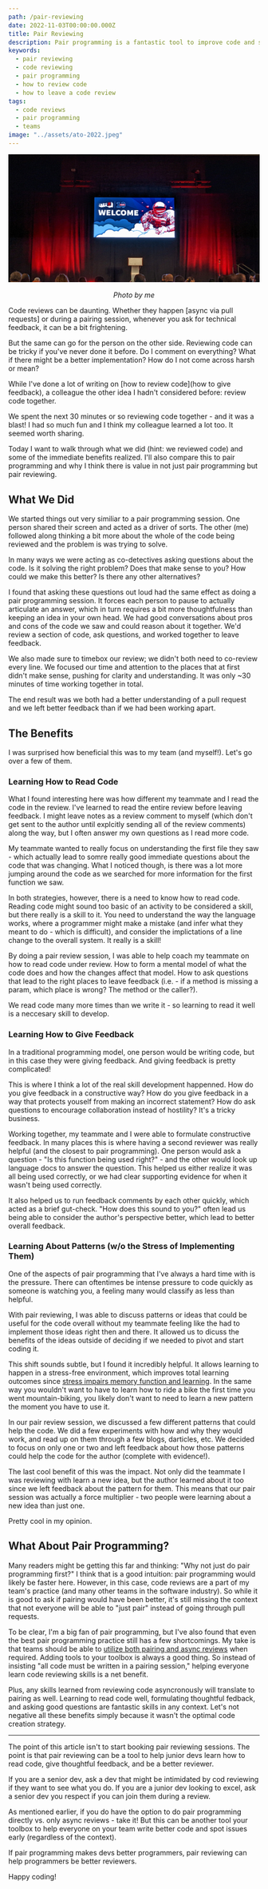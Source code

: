 ```yaml
---
path: /pair-reviewing
date: 2022-11-03T00:00:00.000Z
title: Pair Reviewing
description: Pair programming is a fantastic tool to improve code and share knowledge. Pair reviewing can be just as beneficial.
keywords:
  - pair reviewing
  - code reviewing
  - pair programming
  - how to review code
  - how to leave a code review
tags:
  - code reviews
  - pair programming
  - teams
image: "../assets/ato-2022.jpeg"
---
```


<center>

![All things open banner in a a large conference room](../assets/ato-2022.jpeg)

<i> 

Photo by me
  
</i>


</center>

Code reviews can be daunting. Whether they happen [async via pull requests] or during a pairing session, whenever you ask for technical feedback, it can be a bit frightening.

But the same can go for the person on the other side. Reviewing code can be tricky if you've never done it before. Do I comment on everything? What if there might be a better implementation? How do I not come across harsh or mean?

While I've done a lot of writing on [how to review code](how to give feedback), a colleague the other idea I hadn't considered before: review code together.

We spent the next 30 minutes or so reviewing code together - and it was a blast! I had so much fun and I think my colleague learned a lot too. It seemed worth sharing.

Today I want to walk through what we did (hint: we reviewed code) and some of the immediate benefits realized. I'll also compare this to pair programming and why I think there is value in not just pair programming but pair reviewing.

## What We Did

We started things out very similiar to a pair programming session. One person shared their screen and acted as a driver of sorts. The other (me) followed along thinking a bit more about the whole of the code being reviewed and the problem is was trying to solve.

In many ways we were acting as co-detectives asking questions about the code. Is it solving the right problem? Does that make sense to you? How could we make this better? Is there any other alternatives?

I found that asking these questions out loud had the same effect as doing a pair programming session. It forces each person to pause to actually articulate an answer, which in turn requires a bit more thoughtfulness than keeping an idea in your own head. We had good conversations about pros and cons of the code we saw and could reason about it together. We'd review a section of code, ask questions, and worked together to leave feedback.

We also made sure to timebox our review; we didn't both need to co-review every line. We focused our time and attention to the places that at first didn't make sense, pushing for clarity and understanding. It was only ~30 minutes of time working together in total. 

The end result was we both had a better understanding of a pull request and we left better feedback than if we had been working apart.

## The Benefits

I was surprised how beneficial this was to my team (and myself!). Let's go over a few of them.

### Learning How to Read Code

What I found interesting here was how different my teammate and I read the code in the review. I've learned to read the entire review before leaving feedback. I might leave notes as a review comment to myself (which don't get sent to the author until explcitly sending all of the review comments) along the way, but I often answer my own questions as I read more code.

My teammate wanted to really focus on understanding the first file they saw - which actually lead to somre really good immediate questions about the code that was changing. What I noticed though, is there was a lot more jumping around the code as we searched for more information for the first function we saw.

In both strategies, however, there is a need to know how to read code. Reading code might sound too basic of an activity to be considered a skill, but there really is a skill to it. You need to understand the way the language works, where a programmer might make a mistake (and infer what they meant to do - which is difficult), and consider the implictations of a line change to the overall system. It really is a skill!

By doing a pair review session, I was able to help coach my teammate on how to read code under review. How to form a mental model of what the code does and how the changes affect that model. How to ask questions that lead to the right places to leave feedback (i.e. - if a method is missing a param, which place is wrong? The method or the caller?).

We read code many more times than we write it - so learning to read it well is a neccesary skill to develop.

### Learning How to Give Feedback

In a traditional programming model, one person would be writing code, but in this case they were giving feedback. And giving feedback is pretty complicated! 

This is where I think a lot of the real skill development happenned. How do you give feedback in a constructive way? How do you give feedback in a way that protects youself from making an incorrect statement? How do ask questions to encourage collaboration instead of hostility? It's a tricky business.

Working together, my teammate and I were able to formulate constructive feedback. In many places this is where having a second reviewer was really helpful (and the closest to pair programming). One person would ask a question - "Is this function being used right?" - and the other would look up language docs to answer the question. This helped us either realize it was all being used correctly, or we had clear supporting evidence for when it wasn't being used correctly. 

It also helped us to run feedback comments by each other quickly, which acted as a brief gut-check. "How does this sound to you?" often lead us being able to consider the author's perspective better, which lead to better overall feedback.

### Learning About Patterns (w/o the Stress of Implementing Them)

One of the aspects of pair programming that I've always a hard time with is the pressure. There can oftentimes be intense pressure to code quickly as someone is watching you, a feeling many would classify as less than helpful. 

With pair reviewing, I was able to discuss patterns or ideas that could be useful for the code overall without my teammate feeling like the had to implement those ideas right then and there. It allowed us to dicuss the benefits of the ideas outside of deciding if we needed to pivot and start coding it.

This shift sounds subtle, but I found it incredibly helpful. It allows learning to happen in a stress-free environment, which improves total learning outcomes since [stress impairs memory function and learning](http://brainrules.net/stress/). In the same way you wouldn't want to have to learn how to ride a bike the first time you went mountain-biking, you likely don't want to need to learn a new pattern the moment you have to use it.

In our pair review session, we discussed a few different patterns that could help the code. We did a few experiments with how and why they would work, and read up on them through a few blogs, darticles, etc. We decided to focus on only one or two and left feedback about how those patterns could help the code for the author (complete with evidence!).

The last cool benefit of this was the impact. Not only did the teammate I was reviewing with learn a new idea, but the author learned about it too since we left feedback about the pattern for them. This means that our pair session was actually a force multiplier - two people were learning about a new idea than just one. 

Pretty cool in my opinion.

## What About Pair Programming?

Many readers might be getting this far and thinking: "Why not just do pair programming first?" I think that is a good intuition: pair programming would likely be faster here. However, in this case, code reviews are a part of my team's practice (and many other teams in the software industry). So while it is good to ask if pairing would have been better, it's still missing the context that not everyone will be able to "just pair" instead of going through pull requests.

To be clear, I'm a big fan of pair programming, but I've also found that even the best pair programming practice still has a few shortcomings. My take is that teams should be able to [utilize both pairing and async reviews](https://mergeboard.com/blog/7-pair-programming-code-reviews/) when required. Adding tools to your toolbox is always a good thing. So instead of insisting "all code must be written in a pairing session," helping everyone learn code reviewing skills is a net benefit.

Plus, any skills learned from reviewing code asyncronously will translate to pairing as well. Learning to read code well, formulating thoughtful fedback, and asking good questions are fantastic skills in any context. Let's not negative all these benefits simply because it wasn't the optimal code creation strategy.

---

The point of this article isn't to start booking pair reviewing sessions. The point is that pair reviewing can be a tool to help junior devs learn how to read code, give thoughtful feedback, and be a better reviewer. 

If you are a senior dev, ask a dev that might be intimidated by cod reviewing if they want to see what you do. If you are a junior dev looking to excel, ask a senior dev you respect if you can join them during a review. 

As mentioned earlier, if you do have the option to do pair programming directly vs. only async reviews - take it! But this can be another tool your toolbox to help everyone on your team write better code and spot issues early (regardless of the context). 

If pair programming makes devs better programmers, pair reviewing can help programmers be better reviewers.

Happy coding!